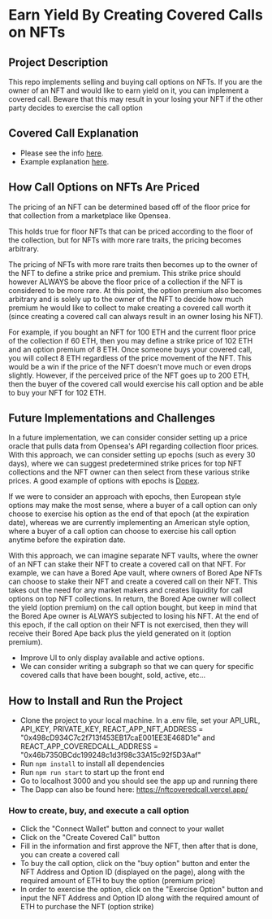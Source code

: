 # Earn Yield By Creating Covered Calls on NFTs

## Project Description
This repo implements selling and buying call options on NFTs. If you are the owner of an NFT and would like to earn yield on it, you can implement a covered call. Beware that this may result in your losing your NFT if the other party decides to exercise the call option

 ## Covered Call Explanation
 - Please see the info [here](https://www.investopedia.com/terms/c/coveredcall.asp).
 - Example explanation [here](https://corporatefinanceinstitute.com/resources/knowledge/trading-investing/covered-call/).

 ## How Call Options on NFTs Are Priced
 The pricing of an NFT can be determined based off of the floor price for that collection from a marketplace like Opensea. 
 
 This holds true for floor NFTs that can be priced according to the floor of the collection, but for NFTs with more rare traits, the pricing becomes arbitrary. 

 The pricing of NFTs with more rare traits then becomes up to the owner of the NFT to define a strike price and premium. This strike price should however ALWAYS be above the floor price of a collection if the NFT is considered to be more rare. At this point, the option premium also becomes arbitrary and is solely up to the owner of the NFT to decide how much premium he would like to collect to make creating a covered call worth it (since creating a covered call can always result in an owner losing his NFT).
 
 For example, if you bought an NFT for 100 ETH and the current floor price of the collection if 60 ETH, then you may define a strike price of 102 ETH and an option premium of 8 ETH. Once someone buys your covered call, you will collect 8 ETH regardless of the price movement of the NFT. This would be a win if the price of the NFT doesn't move much or even drops slightly. However, if the perceived price of the NFT goes up to 200 ETH, then the buyer of the covered call would exercise his call option and be able to buy your NFT for 102 ETH.

## Future Implementations and Challenges
In a future implementation, we can consider consider setting up a price oracle that pulls data from Opensea's API regarding collection floor prices. With this approach, we can consider setting up epochs (such as every 30 days), where we can suggest predetermined strike prices for top NFT collections and the NFT owner can then select from these various strike prices. A good example of options with epochs is [Dopex](https://app.dopex.io/ssov).

If we were to consider an approach with epochs, then European style options may make the most sense, where a buyer of a call option can only choose to exercise his option as the end of that epoch (at the expiration date), whereas we are currently implementing an American style option, where a buyer of a call option can choose to exercise his call option anytime before the expiration date.

With this approach, we can imagine separate NFT vaults, where the owner of an NFT can stake their NFT to create a covered call on that NFT. For example, we can have a Bored Ape vault, where owners of Bored Ape NFTs can choose to stake their NFT and create a covered call on their NFT. This takes out the need for any market makers and creates liquidity for call options on top NFT collections. In return, the Bored Ape owner will collect the yield (option premium) on the call option bought, but keep in mind that the Bored Ape owner is ALWAYS subjected to losing his NFT. At the end of this epoch, if the call option on their NFT is not exercised, then they will receive their Bored Ape back plus the yield generated on it (option premium).

 - Improve UI to only display available and active options.
 - We can consider writing a subgraph so that we can query for specific covered calls that have been bought, sold, active, etc...

 ## How to Install and Run the Project
 - Clone the project to your local machine. In a .env file, set your API_URL, API_KEY, PRIVATE_KEY, REACT_APP_NFT_ADDRESS = "0x498cD934C7c2f713f453EB17caE001EE3E468D1e" and REACT_APP_COVEREDCALL_ADDRESS = "0x46b7350BCdc199248c1d3f98c33A15c92f5D3Aaf"
 - Run `npm install` to install all dependencies
 - Run `npm run start` to start up the front end
 - Go to localhost 3000 and you should see the app up and running there
 - The Dapp can also be found here: https://nftcoveredcall.vercel.app/

 ### How to create, buy, and execute a call option
 - Click the "Connect Wallet" button and connect to your wallet
 - Click on the "Create Covered Call" button
 - Fill in the information and first approve the NFT, then after that is done, you can create a covered call
 - To buy the call option, click on the "buy option" button and enter the NFT Address and Option ID (displayed on the page), along with the required amount of ETH to buy the option (premium price)
 - In order to exercise the option, click on the "Exercise Option" button and input the NFT Address and Option ID along with the required amount of ETH to purchase the NFT (option strike)